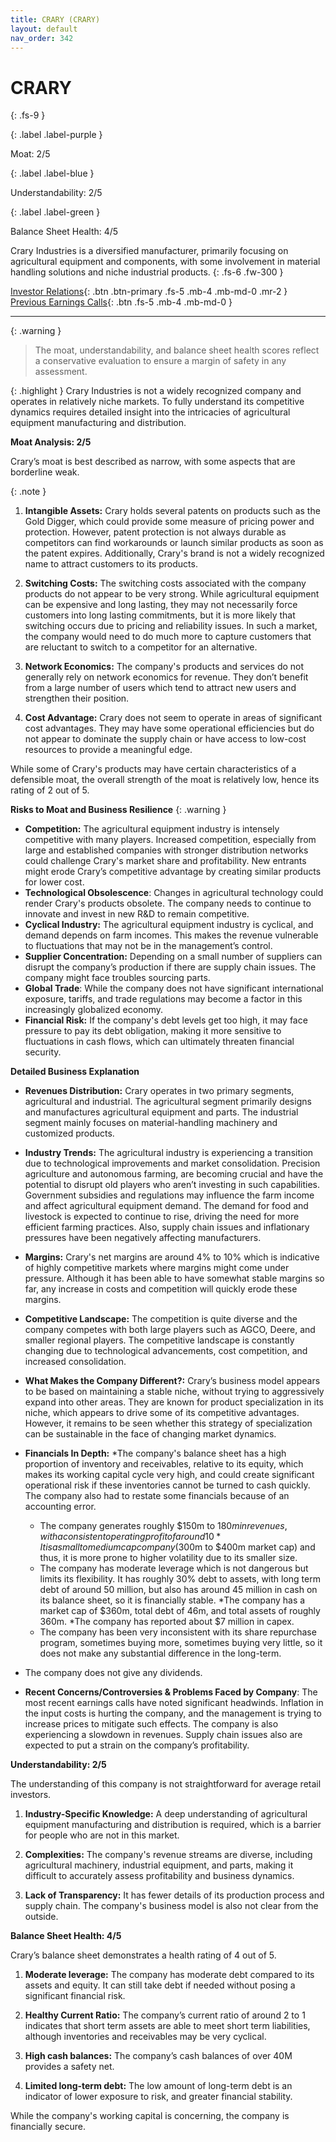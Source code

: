 ```yaml
---
title: CRARY (CRARY)
layout: default
nav_order: 342
---
```


# CRARY
{: .fs-9 }

{: .label .label-purple }

Moat: 2/5

{: .label .label-blue }

Understandability: 2/5

{: .label .label-green }

Balance Sheet Health: 4/5

Crary Industries is a diversified manufacturer, primarily focusing on agricultural equipment and components, with some involvement in material handling solutions and niche industrial products.
{: .fs-6 .fw-300 }

[Investor Relations](https://www.google.com/search?q=CRARY+investor+relations){: .btn .btn-primary .fs-5 .mb-4 .mb-md-0 .mr-2 }
[Previous Earnings Calls](https://discountingcashflows.com/company/CRARY/transcripts/){: .btn .fs-5 .mb-4 .mb-md-0 }

---

{: .warning }
>The moat, understandability, and balance sheet health scores reflect a conservative evaluation to ensure a margin of safety in any assessment.



{: .highlight }
Crary Industries is not a widely recognized company and operates in relatively niche markets. To fully understand its competitive dynamics requires detailed insight into the intricacies of agricultural equipment manufacturing and distribution.

**Moat Analysis: 2/5**

Crary’s moat is best described as narrow, with some aspects that are borderline weak.

{: .note }
1.  **Intangible Assets:**  Crary holds several patents on products such as the Gold Digger, which could provide some measure of pricing power and protection. However, patent protection is not always durable as competitors can find workarounds or launch similar products as soon as the patent expires. Additionally, Crary's brand is not a widely recognized name to attract customers to its products.

2. **Switching Costs:** The switching costs associated with the company products do not appear to be very strong. While agricultural equipment can be expensive and long lasting, they may not necessarily force customers into long lasting commitments, but it is more likely that switching occurs due to pricing and reliability issues. In such a market, the company would need to do much more to capture customers that are reluctant to switch to a competitor for an alternative.

3. **Network Economics:** The company's products and services do not generally rely on network economics for revenue. They don’t benefit from a large number of users which tend to attract new users and strengthen their position.

4. **Cost Advantage:** Crary does not seem to operate in areas of significant cost advantages. They may have some operational efficiencies but do not appear to dominate the supply chain or have access to low-cost resources to provide a meaningful edge.

While some of Crary's products may have certain characteristics of a defensible moat, the overall strength of the moat is relatively low, hence its rating of 2 out of 5.

**Risks to Moat and Business Resilience**
{: .warning }
*   **Competition:** The agricultural equipment industry is intensely competitive with many players. Increased competition, especially from large and established companies with stronger distribution networks could challenge Crary's market share and profitability. New entrants might erode Crary’s competitive advantage by creating similar products for lower cost.
*   **Technological Obsolescence**: Changes in agricultural technology could render Crary's products obsolete. The company needs to continue to innovate and invest in new R&D to remain competitive.
*   **Cyclical Industry:** The agricultural equipment industry is cyclical, and demand depends on farm incomes. This makes the revenue vulnerable to fluctuations that may not be in the management’s control.
*   **Supplier Concentration:** Depending on a small number of suppliers can disrupt the company’s production if there are supply chain issues. The company might face troubles sourcing parts.
*   **Global Trade**: While the company does not have significant international exposure, tariffs, and trade regulations may become a factor in this increasingly globalized economy.
*   **Financial Risk:** If the company's debt levels get too high, it may face pressure to pay its debt obligation, making it more sensitive to fluctuations in cash flows, which can ultimately threaten financial security.

**Detailed Business Explanation**

*   **Revenues Distribution:** Crary operates in two primary segments, agricultural and industrial. The agricultural segment primarily designs and manufactures agricultural equipment and parts. The industrial segment mainly focuses on material-handling machinery and customized products.

*  **Industry Trends:** The agricultural industry is experiencing a transition due to technological improvements and market consolidation. Precision agriculture and autonomous farming, are becoming crucial and have the potential to disrupt old players who aren’t investing in such capabilities. Government subsidies and regulations may influence the farm income and affect agricultural equipment demand. The demand for food and livestock is expected to continue to rise, driving the need for more efficient farming practices. Also, supply chain issues and inflationary pressures have been negatively affecting manufacturers.
*   **Margins:** Crary's net margins are around 4% to 10% which is indicative of highly competitive markets where margins might come under pressure. Although it has been able to have somewhat stable margins so far, any increase in costs and competition will quickly erode these margins.

*  **Competitive Landscape:** The competition is quite diverse and the company competes with both large players such as AGCO, Deere, and smaller regional players. The competitive landscape is constantly changing due to technological advancements, cost competition, and increased consolidation.

*  **What Makes the Company Different?:** Crary’s business model appears to be based on maintaining a stable niche, without trying to aggressively expand into other areas. They are known for product specialization in its niche, which appears to drive some of its competitive advantages. However, it remains to be seen whether this strategy of specialization can be sustainable in the face of changing market dynamics.

* **Financials In Depth:**
  *The company's balance sheet has a high proportion of inventory and receivables, relative to its equity, which makes its working capital cycle very high, and could create significant operational risk if these inventories cannot be turned to cash quickly. The company also had to restate some financials because of an accounting error.
  * The company generates roughly $150m to $180m in revenues, with a consistent operating profit of around 10% to 15%, from which net profits range from 4 to 10 percent.
  *It is a small to medium cap company ($300m to $400m market cap) and thus, it is more prone to higher volatility due to its smaller size.
  * The company has moderate leverage which is not dangerous but limits its flexibility. It has roughly 30% debt to assets, with long term debt of around 50 million, but also has around 45 million in cash on its balance sheet, so it is financially stable.
  *The company has a market cap of $360m, total debt of 46m, and total assets of roughly 360m.
  *The company has reported about $7 million in capex.
   * The company has been very inconsistent with its share repurchase program, sometimes buying more, sometimes buying very little, so it does not make any substantial difference in the long-term.
 * The company does not give any dividends.
*   **Recent Concerns/Controversies & Problems Faced by Company**: The most recent earnings calls have noted significant headwinds. Inflation in the input costs is hurting the company, and the management is trying to increase prices to mitigate such effects. The company is also experiencing a slowdown in revenues. Supply chain issues also are expected to put a strain on the company’s profitability.

**Understandability: 2/5**

The understanding of this company is not straightforward for average retail investors.

1. **Industry-Specific Knowledge:** A deep understanding of agricultural equipment manufacturing and distribution is required, which is a barrier for people who are not in this market.

2. **Complexities:** The company's revenue streams are diverse, including agricultural machinery, industrial equipment, and parts, making it difficult to accurately assess profitability and business dynamics. 

3. **Lack of Transparency:** It has fewer details of its production process and supply chain. The company's business model is also not clear from the outside.

**Balance Sheet Health: 4/5**

Crary’s balance sheet demonstrates a health rating of 4 out of 5.

1.  **Moderate leverage:**  The company has moderate debt compared to its assets and equity. It can still take debt if needed without posing a significant financial risk.

2. **Healthy Current Ratio:** The company’s current ratio of around 2 to 1 indicates that short term assets are able to meet short term liabilities, although inventories and receivables may be very cyclical.

3. **High cash balances:** The company’s cash balances of over 40M provides a safety net.

4. **Limited long-term debt:** The low amount of long-term debt is an indicator of lower exposure to risk, and greater financial stability.

 While the company's working capital is concerning, the company is financially secure.